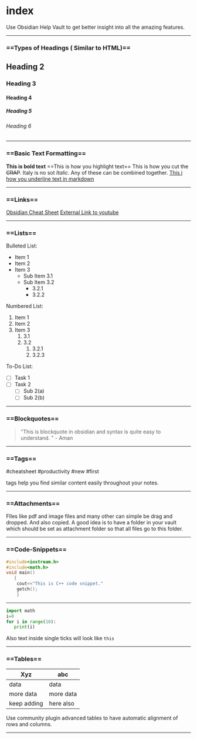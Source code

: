 # index
Use Obsidian Help Vault to get better insight into all the amazing features.

---
### ==Types of Headings ( Similar to HTML)==
## Heading 2
### Heading 3
#### Heading 4
##### Heading 5
###### Heading 6

---
### ==Basic Text Formatting==
**This is bold text**
==This is how you highlight text==
This is how you cut the ~~CRAP~~.
Italy is no sot *Italic*.
Any of these can be combined together.
<ins>This i how you underline text in markdown</ins>

---
### ==Links==
[Obsidian Cheat Sheet](https://apth3hack3r.github.io/apth3hack3r/Basic-Obsidian-Cheat-Sheet)
[External Link to youtube](https://youtube.com)


---
### ==Lists==

Bulleted List:
-  Item 1
-  Item 2
-  Item 3
	- Sub Item 3.1
	- Sub Item 3.2
		-  3.2.1
		-  3.2.2

Numbered List:
1.  Item 1
2. Item 2
3. Item 3
	1.  3.1
	2.  3.2
		1.  3.2.1
		2.  3.2.3


To-Do List:
- [ ] Task 1
- [ ] Task 2
	- [ ] Sub 2(a)
	- [ ] Sub 2(b)

---
### ==Blockquotes==
 > "This is  blockquote in obsidian and syntax is quite easy to understand. " - Aman
---


###	 ==Tags==

 #cheatsheet #productivity #new #first

tags help you find similar content easily throughout your notes.

---

### ==Attachments==
 FIles like pdf and image files and many other can simple be drag and dropped. And also copied.
 A good idea is to have a folder in your vault which should be set as attachment folder so that all files go to this folder.
 
 ---
 
 ### ==Code-Snippets==
 
 ```cpp
 #include<iostream.h>
 #include<math.h>
 void main()
 	{
	 cout<<"This is C++ code snippet."
	 getch();
	 }
 ```

---

 ```py
 import math
 i=0
 for i in range(10):
 	print(i)
```

Also text inside single ticks will look like `this`

---


 ### ==Tables==
 
 | Xyz         | abc       |
 | ----------- | --------- |
 | data        | data      |
 | more data   | more data |
 | keep adding | here also |           

Use community plugin advanced tables to have automatic alignment of rows and columns.

---
